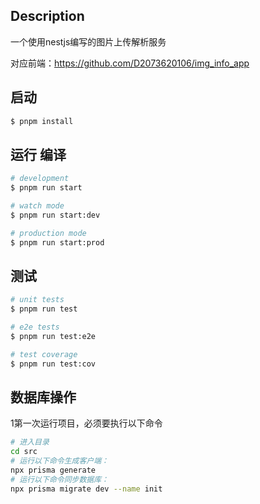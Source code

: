 
## Description

一个使用nestjs编写的图片上传解析服务

对应前端：https://github.com/D2073620106/img_info_app

## 启动

```bash
$ pnpm install
```

## 运行 编译

```bash
# development
$ pnpm run start

# watch mode
$ pnpm run start:dev

# production mode
$ pnpm run start:prod
```

## 测试

```bash
# unit tests
$ pnpm run test

# e2e tests
$ pnpm run test:e2e

# test coverage
$ pnpm run test:cov
```

## 数据库操作
1第一次运行项目，必须要执行以下命令
```bash
# 进入目录
cd src
# 运行以下命令生成客户端：
npx prisma generate
# 运行以下命令同步数据库：
npx prisma migrate dev --name init
```



